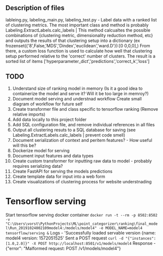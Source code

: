 ## Description of files
lableing.py, labeling_main.py, labeling_test.py - Label data with a ranked list of clustering metrics.
The most important class and method is probably Labeling.ExtractLabels.calc_labels | This method calcualtes the possible combinations of {clustering metric, dimensionality reduction method, etc} and outputs the results of that clustering setup into a dictionary (ex frozenset({'8',False,'MDS','Dindex','euclidean','ward.D'}):[0 0,0,0],)
From there, a custom loss function is used to calculate how well that clustering setup performed relative to the 'correct' number of clusters. The result is a sorted list of items ['hyperparameter_dict','predictions','correct_k','loss']

## TODO
1. Understand size of ranking model in memory (Is it a good idea to containerize the model and serve it? Will it be too large in  memroy?)
2. Document model serving and understnad workflow
    Create small diagram of workflow for future self
3. Create transformer file and class specific to tensorflow ranking (Remove relative imports)
4. Add data locally to this project folder
4. Add SQL configuration file, and remove individual references in all files
4. Output all clustering resuts to a SQL database for saving (see Labeling.ExtractLabels.calc_labels | prevent code smell)
4. Document serialization of context and peritem features? - How useful will this be?
5. Dockerize model for serving
6. Document input features and data types
7. Create custom transformer for inputting raw data to model - probably requires serializing data?
8. Create FastAPI for serving the models predictions
9. Create template data for input into a web form
10. Create visualizations of clustering process for website understnading

# Tensorflow serving
Start tensorflow serving docker container `docker run -t --rm -p 8502:8502 -v "C:\Users\vorst\PythonProjects\ML\point_categorizer\ranking\final_model\Run_20191024002109model4:/models/model4" -e MODEL_NAME=model4 tensorflow/serving &`
Logs - 'Successfully loaded servable version {name: model4 version: 1572051525'
Sent a POST request `curl -d "{"instances":[1.0,2.0]}" -X POST http://localhost:8501/v1/models/model4`
Response - {"error": "Malformed request: POST /v1/models/model4"}
